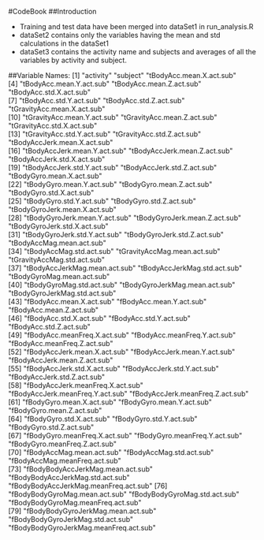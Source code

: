#CodeBook
##Introduction
* Training and test data have been merged into dataSet1 in run_analysis.R 
* dataSet2 contains only the variables having the mean and std calculations in the dataSet1
* dataSet3 contains the activity name and subjects and averages of all the variables by activity and subject.

##Variable Names:
[1] "activity"                              "subject"                               "tBodyAcc.mean.X.act.sub"              
 [4] "tBodyAcc.mean.Y.act.sub"               "tBodyAcc.mean.Z.act.sub"               "tBodyAcc.std.X.act.sub"               
 [7] "tBodyAcc.std.Y.act.sub"                "tBodyAcc.std.Z.act.sub"                "tGravityAcc.mean.X.act.sub"           
[10] "tGravityAcc.mean.Y.act.sub"            "tGravityAcc.mean.Z.act.sub"            "tGravityAcc.std.X.act.sub"            
[13] "tGravityAcc.std.Y.act.sub"             "tGravityAcc.std.Z.act.sub"             "tBodyAccJerk.mean.X.act.sub"          
[16] "tBodyAccJerk.mean.Y.act.sub"           "tBodyAccJerk.mean.Z.act.sub"           "tBodyAccJerk.std.X.act.sub"           
[19] "tBodyAccJerk.std.Y.act.sub"            "tBodyAccJerk.std.Z.act.sub"            "tBodyGyro.mean.X.act.sub"             
[22] "tBodyGyro.mean.Y.act.sub"              "tBodyGyro.mean.Z.act.sub"              "tBodyGyro.std.X.act.sub"              
[25] "tBodyGyro.std.Y.act.sub"               "tBodyGyro.std.Z.act.sub"               "tBodyGyroJerk.mean.X.act.sub"         
[28] "tBodyGyroJerk.mean.Y.act.sub"          "tBodyGyroJerk.mean.Z.act.sub"          "tBodyGyroJerk.std.X.act.sub"          
[31] "tBodyGyroJerk.std.Y.act.sub"           "tBodyGyroJerk.std.Z.act.sub"           "tBodyAccMag.mean.act.sub"             
[34] "tBodyAccMag.std.act.sub"               "tGravityAccMag.mean.act.sub"           "tGravityAccMag.std.act.sub"           
[37] "tBodyAccJerkMag.mean.act.sub"          "tBodyAccJerkMag.std.act.sub"           "tBodyGyroMag.mean.act.sub"            
[40] "tBodyGyroMag.std.act.sub"              "tBodyGyroJerkMag.mean.act.sub"         "tBodyGyroJerkMag.std.act.sub"         
[43] "fBodyAcc.mean.X.act.sub"               "fBodyAcc.mean.Y.act.sub"               "fBodyAcc.mean.Z.act.sub"              
[46] "fBodyAcc.std.X.act.sub"                "fBodyAcc.std.Y.act.sub"                "fBodyAcc.std.Z.act.sub"               
[49] "fBodyAcc.meanFreq.X.act.sub"           "fBodyAcc.meanFreq.Y.act.sub"           "fBodyAcc.meanFreq.Z.act.sub"          
[52] "fBodyAccJerk.mean.X.act.sub"           "fBodyAccJerk.mean.Y.act.sub"           "fBodyAccJerk.mean.Z.act.sub"          
[55] "fBodyAccJerk.std.X.act.sub"            "fBodyAccJerk.std.Y.act.sub"            "fBodyAccJerk.std.Z.act.sub"           
[58] "fBodyAccJerk.meanFreq.X.act.sub"       "fBodyAccJerk.meanFreq.Y.act.sub"       "fBodyAccJerk.meanFreq.Z.act.sub"      
[61] "fBodyGyro.mean.X.act.sub"              "fBodyGyro.mean.Y.act.sub"              "fBodyGyro.mean.Z.act.sub"             
[64] "fBodyGyro.std.X.act.sub"               "fBodyGyro.std.Y.act.sub"               "fBodyGyro.std.Z.act.sub"              
[67] "fBodyGyro.meanFreq.X.act.sub"          "fBodyGyro.meanFreq.Y.act.sub"          "fBodyGyro.meanFreq.Z.act.sub"         
[70] "fBodyAccMag.mean.act.sub"              "fBodyAccMag.std.act.sub"               "fBodyAccMag.meanFreq.act.sub"         
[73] "fBodyBodyAccJerkMag.mean.act.sub"      "fBodyBodyAccJerkMag.std.act.sub"       "fBodyBodyAccJerkMag.meanFreq.act.sub" 
[76] "fBodyBodyGyroMag.mean.act.sub"         "fBodyBodyGyroMag.std.act.sub"          "fBodyBodyGyroMag.meanFreq.act.sub"    
[79] "fBodyBodyGyroJerkMag.mean.act.sub"     "fBodyBodyGyroJerkMag.std.act.sub"      "fBodyBodyGyroJerkMag.meanFreq.act.sub"

